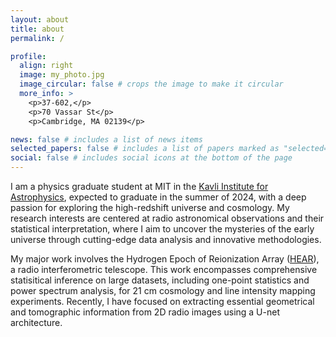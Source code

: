 ```yaml
---
layout: about
title: about
permalink: /

profile:
  align: right
  image: my_photo.jpg
  image_circular: false # crops the image to make it circular
  more_info: >
    <p>37-602,</p>
    <p>70 Vassar St</p>
    <p>Cambridge, MA 02139</p>

news: false # includes a list of news items
selected_papers: false # includes a list of papers marked as "selected={true}"
social: false # includes social icons at the bottom of the page
---
```


I am a physics graduate student at MIT in the [Kavli Institute for Astrophysics](https://space.mit.edu/), expected to graduate in the summer of 2024, with a deep passion for exploring the high-redshift universe and cosmology. My research interests are centered at radio astronomical observations and their statistical interpretation, where I aim to uncover the mysteries of the early universe through cutting-edge data analysis and innovative methodologies.

My major work involves the Hydrogen Epoch of Reionization Array ([HEAR](https://reionization.org/)), a radio interferometric telescope. This work encompasses comprehensive statisitical inference on large datasets, including one-point statistics and power spectrum analysis, for 21 cm cosmology and line intensity mapping experiments. Recently, I have focused on extracting essential geometrical and tomographic information from 2D radio images using a U-net architecture.
